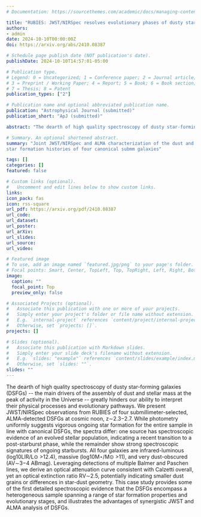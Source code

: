 ```yaml
---
# Documentation: https://sourcethemes.com/academic/docs/managing-content/

title: "RUBIES: JWST/NIRSpec resolves evolutionary phases of dusty star-forming galaxies at  z∼2"
authors:
- admin
date: 2024-10-10T00:00:00Z
doi: https://arxiv.org/abs/2410.08387

# Schedule page publish date (NOT publication's date).
publishDate: 2024-10-10T14:57:01-05:00

# Publication type.
# Legend: 0 = Uncategorized; 1 = Conference paper; 2 = Journal article;
# 3 = Preprint / Working Paper; 4 = Report; 5 = Book; 6 = Book section;
# 7 = Thesis; 8 = Patent
publication_types: ["2"]

# Publication name and optional abbreviated publication name.
publication: "Astrophysical Journal (submitted)"
publication_short: "ApJ (submitted)"

abstract: "The dearth of high quality spectroscopy of dusty star-forming galaxies (DSFGs) -- the main drivers of the assembly of dust and stellar mass at the peak of activity in the Universe -- greatly hinders our ability to interpret their physical processes and evolutionary pathways. We present JWST/NIRSpec observations from RUBIES of four submillimeter-selected, ALMA-detected DSFGs at cosmic noon, z∼2.3−2.7. While photometry uniformly suggests vigorous ongoing star formation for the entire sample in line with canonical DSFGs, the spectra differ: one source has spectroscopic evidence of an evolved stellar population, indicating a recent transition to a post-starburst phase, while the remainder show strong spectroscopic signatures of ongoing starbursts. All four galaxies are infrared-luminous (log10LIR/L⊙ >12.4), massive (log10M⋆/M⊙ >11), and very dust-obscured (AV∼3−4 ABmag). Leveraging detections of multiple Balmer and Paschen lines, we derive an optical attenuation curve consistent with Calzetti overall, yet an optical extinction ratio RV∼2.5, potentially indicating smaller dust grains or differences in star-dust geometry. This case study provides some of the first detailed spectroscopic evidence that the DSFGs encompass a heterogeneous sample spanning a range of star formation properties and evolutionary stages, and illustrates the advantages of synergistic JWST and ALMA analysis of DSFGs."

# Summary. An optional shortened abstract.
summary: "Joint JWST/NIRSpec and ALMA characterization of the dust and
star formation histories of four canonical submm galaxies"

tags: []
categories: []
featured: false

# Custom links (optional).
#   Uncomment and edit lines below to show custom links.
links: 
icon_pack: fas
icon: rss-square
url_pdf: https://arxiv.org/pdf/2410.08387
url_code:
url_dataset:
url_poster: 
url_arXiv: 
url_slides:
url_source: 
url_video:

# Featured image
# To use, add an image named `featured.jpg/png` to your page's folder. 
# Focal points: Smart, Center, TopLeft, Top, TopRight, Left, Right, BottomLeft, Bottom, BottomRight.
image: 
  caption: ""
  focal_point: Top
  preview_only: false

# Associated Projects (optional).
#   Associate this publication with one or more of your projects.
#   Simply enter your project's folder or file name without extension.
#   E.g. `internal-project` references `content/project/internal-project/index.md`.
#   Otherwise, set `projects: []`.
projects: []

# Slides (optional).
#   Associate this publication with Markdown slides.
#   Simply enter your slide deck's filename without extension.
#   E.g. `slides: "example"` references `content/slides/example/index.md`.
#   Otherwise, set `slides: ""`.
slides: ""
---
```

The dearth of high quality spectroscopy of dusty star-forming galaxies (DSFGs) -- the main drivers of the assembly of dust and stellar mass at the peak of activity in the Universe -- greatly hinders our ability to interpret their physical processes and evolutionary pathways. We present JWST/NIRSpec observations from RUBIES of four submillimeter-selected, ALMA-detected DSFGs at cosmic noon, z∼2.3−2.7. While photometry uniformly suggests vigorous ongoing star formation for the entire sample in line with canonical DSFGs, the spectra differ: one source has spectroscopic evidence of an evolved stellar population, indicating a recent transition to a post-starburst phase, while the remainder show strong spectroscopic signatures of ongoing starbursts. All four galaxies are infrared-luminous (log10LIR/L⊙ >12.4), massive (log10M⋆/M⊙ >11), and very dust-obscured (AV∼3−4 ABmag). Leveraging detections of multiple Balmer and Paschen lines, we derive an optical attenuation curve consistent with Calzetti overall, yet an optical extinction ratio RV∼2.5, potentially indicating smaller dust grains or differences in star-dust geometry. This case study provides some of the first detailed spectroscopic evidence that the DSFGs encompass a heterogeneous sample spanning a range of star formation properties and evolutionary stages, and illustrates the advantages of synergistic JWST and ALMA analysis of DSFGs.
